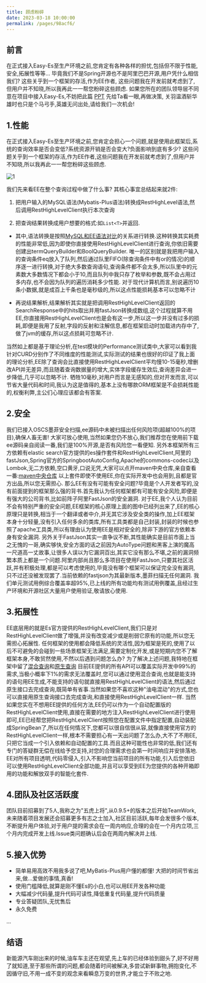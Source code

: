 ```yaml
---
title: 顾虑粉碎
date: 2023-03-18 10:00:00
permalink: /pages/98acf6/
---
```

## 前言
在正式接入Easy-Es至生产环境之前,您肯定有各种各样的担忧,包括但不限于性能,安全,拓展性等等...
毕竟我们不是Spring开源也不是阿里巴巴开源,用户凭什么相信我们? 这些关乎到一个框架的存活,作为EE作者,
这些问题我在开发前就考虑到了,但用户并不知晓,所以我再此一一帮您粉碎这些顾虑.
如果您所在的团队领导层不同意在项目中接入Easy-Es,不妨把此篇 [PPT](https://iknow.hs.net/21df32cf-35fb-44f0-945f-06330408c1bd.pptx) 先给Ta看一眼,再做决策,
关羽温酒斩华雄时也只是个马弓手,英雄无问出处,请给我们一次机会!

## 1.性能

在正式接入Easy-Es至生产环境之前,您肯定会担心一个问题,就是使用此框架后,系统的查询效率是否会变低?系统资源开销是否会变大?负面影响到底有多少?
这些问题关乎到一个框架的存活,作为EE作者,这些问题我在开发前就考虑到了,但用户并不知晓,所以我再此一一帮您粉碎这些顾虑.

![1](https://iknow.hs.net/a057bb79-2f27-4785-b177-87f3056fe920.jpg)

我们先来看EE在整个查询过程中做了什么事? 其核心事宜总结起来就2件:


1. 把用户输入的MySQL语法(Mybatis-Plus语法)转换成RestHighLevel语法,然后调用RestHighLevelClient执行本次查询

1. 把查询结果转换成用户想要的格式:如`List<T>`并返回.


- 其中,语法转换是按照[MySQL和EE语法对比](/pages/8f3438/)的关系进行转换.这种转换其实耗费的性能非常低,因为即使你直接使用RestHighLevelClient进行查询,你依旧需要创建出termQueryBuilder和BoolQueryBuilder. 唯一的区别就是我把用户输入的查询条件eq放入了队列,然后通过队里FIFO(除查询条件中有or的情况)的顺序逐一进行转换,对于绝大多数查询语句,查询条件都不会太多,所以队里中的元素数大多数情况下都会小于10,而且队列中我只存了枚举和参数,既不会占用过多内存,也不会因为队列的遍历消耗多少性能. 对于现代计算机而言,别说遍历10条小数据,就是成百上千条也是毫秒级的,所以这点性能损耗基本可以忽略不计

- 再说结果解析,结果解析其实就是把调用RestHighLevelClient返回的SearchResponse中的hits取出并用fastJson转换成数组,这个过程就算不用EE,你直接用RestHighLevelClient也是会有这一步,所以这一步并没有过多的损耗,即便是我用了反射,字段的反射和注解信息,都在框架启动时加载进内存中了,做了jvm的缓存,所以这点损耗可忽略不计.


当然如上都是基于理论分析,在test模块的Performance测试类中,大家可以看到我针对CURD分别作了不同维度的性能测试,实际测试的结果也很好的印证了我上面的理论分析,EE除了查询会比直接使用RestHighLevelClient平均慢10-15毫秒,增删改API并无差异,而且随着查询数据量的增大,实体字段缓存生效后,查询差异会进一步降低,几乎可以忽略不计.  牺牲10毫秒,对用户而言是无感知的,但对开发而言,可以节省大量代码和时间,我认为这是值得的,基本上没有哪款ORM框架是不会损耗性能的,权衡利弊,主公们心理应该都会有答案.

## 2.安全

我们已接入OSCS墨菲安全扫描,ee源码中未被扫描出任何风险项(超越100%的项目),确保人畜无害! 大家可放心使用,当然如果您仍不放心,我们推荐您在使用前下载ee源码亲自阅读一番,我们是100%开源,是否有风险您一看便知.
另外本框架所有三方依赖有elastic search官方提供的es操作套件和RestHighLevelClient,阿里的fastJson,Spring官方的SpringbootAutoConfig,Apache的commons-codec以及Lombok,无二方依赖,空口黄牙,口说无凭,大家可以点开maven中央仓库,亲自查看一番:[maven中央仓库](https://search.maven.org/search?q=easy-es)
以上套件即使不使用EE,你在实际开发中也会用到,且都是官方出品,所以您无需担心.
那么EE有没有可能有安全问题?毕竟是个人开发者写的,没有前面提到的框架那么强的背书.首先我认为任何框架都有可能有安全风险,即便是有强大的公司背书,比如前阵子阿里FastJson的安全漏洞. 对于EE,我个人认为目前不会有特别严重的安全问题,EE框架的核心原理上面的图中已经列出来了,EE的核心原理只是转换,相当于一个翻译或者中介,并无其它涉及安全类的操作,加上EE框架本身十分轻量,没有引入任何多余的类库,所有工具类都是自己封装,封装的时候也参照了apache工具类,所以有理由认为使用EE是相对安全的,除非下游的官方依赖本身有安全漏洞. 
另外关于FastJson其实一直争议不断,其性能确实是目前市面上当之无愧的一哥,确实够快,安全方面的话之前因为AutoType问题和黑客上演的魔高一尺道高一丈故事,让很多人误以为它漏洞百出,其实它没有那么不堪,之前的漏洞频繁本质上都是一个问题.阿里内部尚且那么多项目在使用FastJson,只要其社区活跃,并有积极处理,都是可以考虑使用的,毕竟没有哪个框架可以保证完全没有漏洞,只不过还没被发现罢了.当前依赖的fastjson为其最新版本,墨菲扫描无任何漏洞.
我们单元测试用例综合覆盖率超95%,已上线的所有功能均有测试用例覆盖,且经过生产环境和开源社区大量用户使用验证,敬请放心使用.

## 3.拓展性

EE底层用的就是Es官方提供的RestHighLevelClient,我们只是对RestHighLevelClient做了增强,并没有改变减少或是削弱它原有的功能,所以您无需担心拓展性.
任何框架的使用都会降低系统的灵活性,因为框架是死的,使用了以后不可避免的会碰到一些场景框架无法满足,需要定制化开发,或是短期内您不了解框架本身,不敢贸然使用,不然以后遇到问题怎么办? 
为了解决上述问题,我特地在框架中留了[混合查询](/pages/5743eb/)和[原生查询](/pages/d3d918/)
目前EE提供的所有API可以覆盖实际开发中99%的需求,当极小概率下1%的需求无法覆盖时,您可以通过使用混合查询,也就是能支持的语句用EE生成,不能支持的语句就直接用RestHighLevelClient的语法,然后通过原生接口去完成查询,既简单有省事.当然如果您不喜欢这种"油电混动"的方式,您也可以直接用原生查询接口去完成查询,和直接使用RestHighLevelClient一样.
当然如果您实在不想用EE提供的任何方法,EE仍可以作为一个自动配置版的RestHighLevelClient使用,直接在需要的地方注入RestHighLevelClient进行使用即可,EE已经帮您把RestHighLevelClient按照您在配置文件中指定配置,自动装配成SpringBean了,所以在任何情况下,您都可以很自信很从容,就像直接使用官方的RestHighLevelClient一样,根本不需要担心有一天出问题了怎么办,大不了不用EE,只把它当成一个引入依赖和自动配置的工具.而且这种可能性也非常的低,我们还有专门的答疑群无偿在线给予您支持,对您的合理需求也会第一时间响应并安排落地.
EE对所有项目透明,代码零侵入,引入不影响您当前项目的所有功能,引入后您依旧可以使用RestHighLevelClient全部功能,并且可以享受到EE为您提供的各种开箱即用的功能和解放双手的智能化套件.

## 4.团队及社区活跃度

团队目前招募到了5人,我称之为"五虎上将",从0.9.5+的版本之后开始TeamWork,未来随着项目发展还会招募更多有志之士加入,社区目前活跃,每年会发很多个版本,不断提升用户体验,对于用户提的需求会在一周内响应,合理的会在一个月内立项,三个月内完成开发上线.Issue类问题确认后会在两周内解决并上线.

## 5.接入优势

- 简单易用高效不用我多说了吧,MyBatis-Plus用户懂的都懂! 大把的时间节省出来,做...爱做的事情,真香!
- 使用门槛降低,就算是刚不懂Es的小白,也可以用EE开发各种功能
- 大幅减少代码量,提升代码可读性,降低重复代码量,提升代码质量
- 专业答疑团队,无忧售后
- 永久免费

...

## 结语

新能源汽车刚出来的时候,油车车主还在观望,先上车的已经体验到甜头了,好不好用了就知道,至于那些所谓的问题,都会随着时间被解决,多尝试新鲜事物,拥抱变化,不因循守旧,不用一成不变的观念来看瞬息万变的世界,才能立于不败之地.

